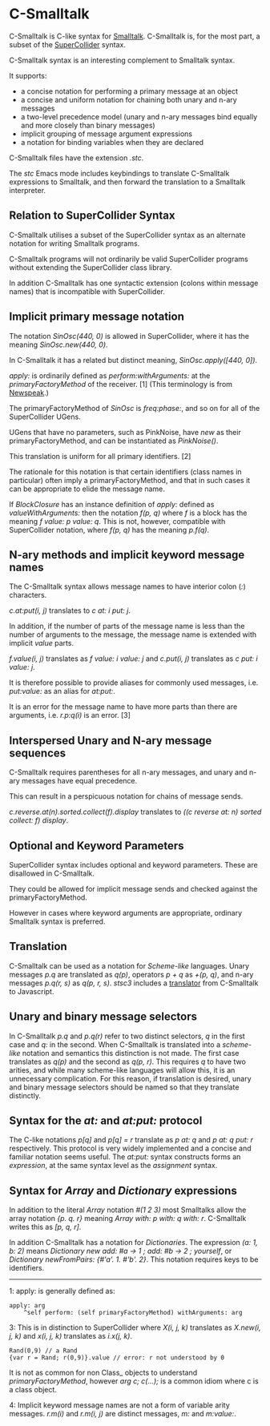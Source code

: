 # C-Smalltalk

C-Smalltalk is  C-like syntax for [Smalltalk](https://squeak.org/).
C-Smalltalk is, for the most part, a subset of the [SuperCollider](https://www.audiosynth.com/) syntax.

C-Smalltalk syntax is an interesting complement to Smalltalk syntax.

It supports:

- a concise notation for performing a primary message at an object
- a concise and uniform notation for chaining both unary and n-ary messages
- a two-level precedence model (unary and n-ary messages bind equally and more closely than binary messages)
- implicit grouping of message argument expressions
- a notation for binding variables when they are declared

C-Smalltalk files have the extension _.stc_.

The _stc_ Emacs mode includes keybindings to translate C-Smalltalk expressions to Smalltalk,
and then forward the translation to a Smalltalk interpreter.

## Relation to SuperCollider Syntax

C-Smalltalk utilises a subset of the SuperCollider syntax as an alternate notation for writing Smalltalk programs.

C-Smalltalk programs will not ordinarily be valid SuperCollider programs without extending the SuperCollider class library.

In addition C-Smalltalk has one syntactic extension (colons within message names) that is incompatible with SuperCollider.

## Implicit primary message notation

The notation _SinOsc(440, 0)_ is allowed in SuperCollider, where it has the meaning _SinOsc.new(440, 0)_.

In C-Smalltalk it has a related but distinct meaning, _SinOsc.apply([440, 0])_.

_apply:_ is ordinarily defined as _perform:withArguments:_ at the _primaryFactoryMethod_ of the receiver. [1]
(This terminology is from [Newspeak](https://newspeaklanguage.org/).)

The primaryFactoryMethod of _SinOsc_ is _freq:phase:_, and so on for all of the SuperCollider UGens.

UGens that have no parameters, such as PinkNoise, have _new_ as their primaryFactoryMethod, and can be instantiated as _PinkNoise()_.

This translation is uniform for all primary identifiers. [2]

The rationale for this notation is that certain identifiers (class names in particular) often imply a primaryFactoryMethod,
and that in such cases it can be appropriate to elide the message name.

If _BlockClosure_ has an instance definition of _apply:_ defined as _valueWithArguments:_
then the notation _f(p, q)_ where _f_ is a block has the meaning _f value: p value: q_.
This is not, however, compatible with SuperCollider notation, where _f(p, q)_ has the meaning _p.f(q)_.

## N-ary methods and implicit keyword message names

The C-Smalltalk syntax allows message names to have interior colon (_:_) characters.

_c.at:put(i, j)_ translates to _c at: i put: j_.

In addition, if the number of parts of the message name is less than the number of arguments to the message, the message name is extended with implicit _value_ parts.

_f.value(i, j)_ translates as _f value: i value: j_ and _c.put(i, j)_ translates as _c put: i value: j_.

It is therefore possible to provide aliases for commonly used messages, i.e. _put:value:_ as an alias for _at:put:_.

It is an error for the message name to have more parts than there are arguments, i.e. _r.p:q(i)_ is an error. [3]

## Interspersed Unary and N-ary message sequences

C-Smalltalk requires parentheses for all n-ary messages, and unary and n-ary messages have equal precedence.

This can result in a perspicuous notation for chains of message sends.

_c.reverse.at(n).sorted.collect(f).display_ translates to
_((c reverse at: n) sorted collect: f) display_.

## Optional and Keyword Parameters

SuperCollider syntax includes optional and keyword parameters.  These are disallowed in C-Smalltalk.

They could be allowed for implicit message sends and checked against the primaryFactoryMethod.

However in cases where keyword arguments are appropriate, ordinary Smalltalk syntax is preferred.

## Translation

C-Smalltalk can be used as a notation for _Scheme-like_ languages.
Unary messages _p.q_ are translated as _q(p)_, operators _p + q_ as _+(p, q)_, and n-ary messages _p.q(r, s)_ as _q(p, r, s)_.
_stsc3_ includes a [translator](https://rohandrape.net/pub/stsc3/html/stc-to-js.html) from C-Smalltalk to Javascript.

## Unary and binary message selectors

In C-Smalltalk _p.q_ and _p.q(r)_ refer to two distinct selectors, _q_ in the first case and _q:_ in the second.
When C-Smalltalk is translated into a _scheme-like_ notation and semantics this distinction is not made.
The first case translates as _q(p)_ and the second as _q(p, r)_.
This requires _q_ to have two arities, and while many scheme-like languages will allow this, it is an unnecessary complication.
For this reason, if translation is desired, unary and binary message selectors should be named so that they translate distinctly.

## Syntax for the _at:_ and _at:put:_ protocol

The C-like notations _p[q]_ and _p[q] = r_ translate as _p at: q_ and _p at: q put: r_ respectively.
This protocol is very widely implemented and a concise and familiar notation seems useful.
The _at:put:_ syntax constructs forms an _expression_, at the same syntax level as the _assignment_ syntax.

## Syntax for _Array_ and _Dictionary_ expressions

In addition to the literal _Array_ notation _#(1 2 3)_ most Smalltalks allow the array notation _{p. q. r}_ meaning _Array with: p with: q with: r_.
C-Smalltalk writes this as _[p, q, r]_.

In addition C-Smalltalk has a notation for _Dictionaries_.
The expression _(a: 1, b: 2)_ means _Dictionary new add: #a -> 1 ; add: #b -> 2 ; yourself_,
or _Dictionary newFromPairs: {#'a'. 1. #'b'. 2}_.
This notation requires keys to be identifiers.

* * *

1: apply: is generally defined as:

````
apply: arg
    ^self perform: (self primaryFactoryMethod) withArguments: arg
````

3: This is in distinction to SuperCollider where
   _X(i, j, k)_ translates as _X.new(i, j, k)_ and
   _x(i, j, k)_ translates as _i.x(j, k)_.

````
Rand(0,9) // a Rand
{var r = Rand; r(0,9)}.value // error: r not understood by 0
````

It is not as common for non Class_ objects to understand _primaryFactoryMethod_,
however _arg c; c(...);_ is a common idiom where c is a class object.

4: Implicit keyword message names are not a form of variable arity messages.
_r.m(i)_ and _r.m(i, j)_ are distinct messages, _m:_ and _m:value:_.
